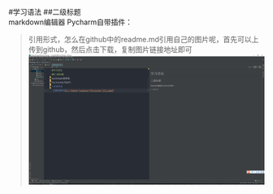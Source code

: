 #学习语法
##二级标题  
markdown编辑器
Pycharm自带插件：
>引用形式，怎么在github中的readme.md引用自己的图片呢，首先可以上传到github，然后点击下载，复制图片链接地址即可
![我的图片](https://raw.githubusercontent.com/kavener/Takings/master/images/%E7%A4%BA%E4%BE%8BGithub.png)